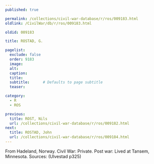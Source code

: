 ```yaml
---
published: true

permalink: /collections/civil-war-database/r/ros/009183.html
oldlink: /CivilWar/db/r/ros/009183.html

oldid: 009183

title: ROSTAD, G.

pagelist:
  exclude: false
  order: 9183
  image: 
  alt:
  caption:
  title:
  subtitle:      # Defaults to page subtitle
  teaser:

category: 
  - R 
  - ROS

previous:
  title: ROST, Nils
  url: /collections/civil-war-database/r/ros/009182.html  
next:
  title: ROSTAD, John
  url: /collections/civil-war-database/r/ros/009184.html   
---
```

From Hadeland, Norway. Civil War: Private. Post war: Lived at Tansem, Minnesota. Sources: (Ulvestad p325)